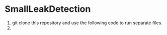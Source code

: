 # SmallLeakDetection
1. git clone this repository and use the following code to run separate files.
2. 
